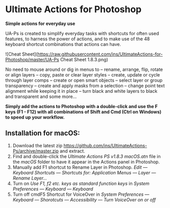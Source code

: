 # Ultimate Actions for Photoshop
**Simple actions for everyday use**

UA-Ps is created to simplify everyday tasks with shortcuts for often used features, to harness the power of actions, and to make use of the 48 keyboard shortcut combinations that actions can have.

![Cheat Sheet](https://raw.githubusercontent.com/ins/UltimateActions-for-Photoshop/master/UA-Ps Cheat Sheet 1.8.3.png)

No need to mouse around or dig in menus to
– rename, arrange, flip, rotate or align layers
– copy, paste or clear layer styles
– create, update or cycle through layer comps
– create or open smart objects
– select layer or group transparency
– create and apply masks from a selection
– change point text alignment while keeping it in place
– turn black and white layers to black and transparent
and some more...

**Simply add the actions to Photoshop with a double-click and use the F keys (F1 - F12) with all combinations of Shift and Cmd (Ctrl on Windows) to speed up your workflow.**

## Installation for macOS:
1. Download the latest zip https://github.com/ins/UltimateActions-Ps/archive/master.zip and extract.
2. Find and double-click the *Ultimate Actions PS v1.8.3 macOS.atn* file in the *macOS* folder to have it appear in the Actions panel in Photoshop.
3. Manually add F1 shortcut to Rename Layer in Photoshop. *Edit — Keyboard Shortcuts — Shortcuts for: Application Menus — Layer — Rename Layer...*
4. Turn on *Use F1, f2 etc. keys as standard function keys* in *System Preferences — Keyboard — Keyboard*
5. Turn off cmdF5 Shortcut for VoiceOver in *System Preferences — Keyboard — Shorotcuts — Accessibility — Turn VoiceOver on or off*
